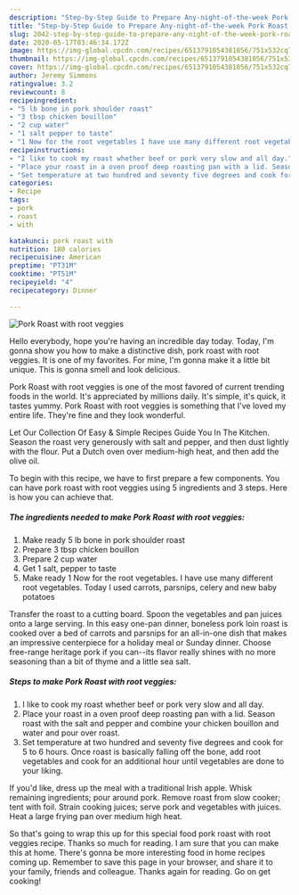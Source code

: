 ```yaml
---
description: "Step-by-Step Guide to Prepare Any-night-of-the-week Pork Roast with root veggies"
title: "Step-by-Step Guide to Prepare Any-night-of-the-week Pork Roast with root veggies"
slug: 2042-step-by-step-guide-to-prepare-any-night-of-the-week-pork-roast-with-root-veggies
date: 2020-05-17T03:46:34.172Z
image: https://img-global.cpcdn.com/recipes/6513791054381056/751x532cq70/pork-roast-with-root-veggies-recipe-main-photo.jpg
thumbnail: https://img-global.cpcdn.com/recipes/6513791054381056/751x532cq70/pork-roast-with-root-veggies-recipe-main-photo.jpg
cover: https://img-global.cpcdn.com/recipes/6513791054381056/751x532cq70/pork-roast-with-root-veggies-recipe-main-photo.jpg
author: Jeremy Simmons
ratingvalue: 3.2
reviewcount: 8
recipeingredient:
- "5 lb bone in pork shoulder roast"
- "3 tbsp chicken bouillon"
- "2 cup water"
- "1 salt pepper to taste"
- "1 Now for the root vegetables I have use many different root vegetables Today I used carrots parsnips  celery and new baby potatoes"
recipeinstructions:
- "I like to cook my roast whether beef or pork very slow and all day."
- "Place your roast in a oven proof deep roasting pan with a lid. Season roast with the salt and pepper and combine your chicken bouillon and water and pour over roast."
- "Set temperature at two hundred and seventy five degrees and cook for 5 to 6 hours. Once roast is basically falling off the bone, add root vegetables and cook for an additional hour until vegetables are done to your liking."
categories:
- Recipe
tags:
- pork
- roast
- with

katakunci: pork roast with 
nutrition: 180 calories
recipecuisine: American
preptime: "PT31M"
cooktime: "PT51M"
recipeyield: "4"
recipecategory: Dinner

---
```



![Pork Roast with root veggies](https://img-global.cpcdn.com/recipes/6513791054381056/751x532cq70/pork-roast-with-root-veggies-recipe-main-photo.jpg)

Hello everybody, hope you're having an incredible day today. Today, I'm gonna show you how to make a distinctive dish, pork roast with root veggies. It is one of my favorites. For mine, I'm gonna make it a little bit unique. This is gonna smell and look delicious.

Pork Roast with root veggies is one of the most favored of current trending foods in the world. It's appreciated by millions daily. It's simple, it's quick, it tastes yummy. Pork Roast with root veggies is something that I've loved my entire life. They're fine and they look wonderful.

Let Our Collection Of Easy &amp; Simple Recipes Guide You In The Kitchen. Season the roast very generously with salt and pepper, and then dust lightly with the flour. Put a Dutch oven over medium-high heat, and then add the olive oil.


To begin with this recipe, we have to first prepare a few components. You can have pork roast with root veggies using 5 ingredients and 3 steps. Here is how you can achieve that.

<!--inarticleads1-->

##### The ingredients needed to make Pork Roast with root veggies:

1. Make ready 5 lb bone in pork shoulder roast
1. Prepare 3 tbsp chicken bouillon
1. Prepare 2 cup water
1. Get 1 salt, pepper to taste
1. Make ready 1 Now for the root vegetables. I have use many different root vegetables. Today I used carrots, parsnips,  celery and new baby potatoes


Transfer the roast to a cutting board. Spoon the vegetables and pan juices onto a large serving. In this easy one-pan dinner, boneless pork loin roast is cooked over a bed of carrots and parsnips for an all-in-one dish that makes an impressive centerpiece for a holiday meal or Sunday dinner. Choose free-range heritage pork if you can--its flavor really shines with no more seasoning than a bit of thyme and a little sea salt. 

<!--inarticleads2-->

##### Steps to make Pork Roast with root veggies:

1. I like to cook my roast whether beef or pork very slow and all day.
1. Place your roast in a oven proof deep roasting pan with a lid. Season roast with the salt and pepper and combine your chicken bouillon and water and pour over roast.
1. Set temperature at two hundred and seventy five degrees and cook for 5 to 6 hours. Once roast is basically falling off the bone, add root vegetables and cook for an additional hour until vegetables are done to your liking.


If you&#39;d like, dress up the meal with a traditional Irish apple. Whisk remaining ingredients; pour around pork. Remove roast from slow cooker; tent with foil. Strain cooking juices; serve pork and vegetables with juices. Heat a large frying pan over medium high heat. 

So that's going to wrap this up for this special food pork roast with root veggies recipe. Thanks so much for reading. I am sure that you can make this at home. There's gonna be more interesting food in home recipes coming up. Remember to save this page in your browser, and share it to your family, friends and colleague. Thanks again for reading. Go on get cooking!
